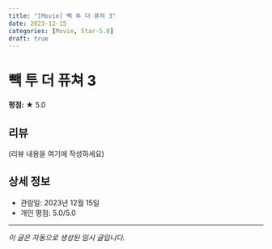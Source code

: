 ```yaml
---
title: "[Movie] 빽 투 더 퓨쳐 3"
date: 2023-12-15
categories: [Movie, Star-5.0]
draft: true
---
```


# 빽 투 더 퓨쳐 3

**평점:** ★ 5.0

## 리뷰

(리뷰 내용을 여기에 작성하세요)

## 상세 정보

- 관람일: 2023년 12월 15일
- 개인 평점: 5.0/5.0

---

*이 글은 자동으로 생성된 임시 글입니다.*
